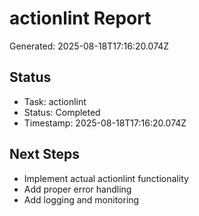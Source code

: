 # actionlint Report

Generated: 2025-08-18T17:16:20.074Z

## Status
- Task: actionlint
- Status: Completed
- Timestamp: 2025-08-18T17:16:20.074Z

## Next Steps
- Implement actual actionlint functionality
- Add proper error handling
- Add logging and monitoring

